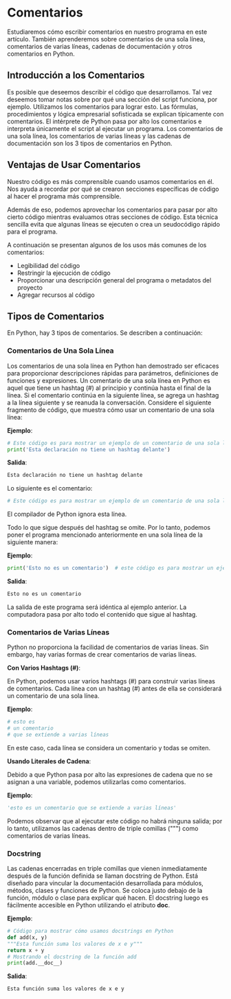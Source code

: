 # Comentarios

Estudiaremos cómo escribir comentarios en nuestro programa en este artículo. También aprenderemos sobre comentarios de una sola línea, comentarios de varias líneas, cadenas de documentación y otros comentarios en Python.

## Introducción a los Comentarios

Es posible que deseemos describir el código que desarrollamos. Tal vez deseemos tomar notas sobre por qué una sección del script funciona, por ejemplo. Utilizamos los comentarios para lograr esto. Las fórmulas, procedimientos y lógica empresarial sofisticada se explican típicamente con comentarios. El intérprete de Python pasa por alto los comentarios e interpreta únicamente el script al ejecutar un programa. Los comentarios de una sola línea, los comentarios de varias líneas y las cadenas de documentación son los 3 tipos de comentarios en Python.

## Ventajas de Usar Comentarios

Nuestro código es más comprensible cuando usamos comentarios en él. Nos ayuda a recordar por qué se crearon secciones específicas de código al hacer el programa más comprensible.

Además de eso, podemos aprovechar los comentarios para pasar por alto cierto código mientras evaluamos otras secciones de código. Esta técnica sencilla evita que algunas líneas se ejecuten o crea un seudocódigo rápido para el programa.

A continuación se presentan algunos de los usos más comunes de los comentarios:

- Legibilidad del código
- Restringir la ejecución de código
- Proporcionar una descripción general del programa o metadatos del proyecto
- Agregar recursos al código

## Tipos de Comentarios

En Python, hay 3 tipos de comentarios. Se describen a continuación:

### Comentarios de Una Sola Línea

Los comentarios de una sola línea en Python han demostrado ser eficaces para proporcionar descripciones rápidas para parámetros, definiciones de funciones y expresiones. Un comentario de una sola línea en Python es aquel que tiene un hashtag (#) al principio y continúa hasta el final de la línea. Si el comentario continúa en la siguiente línea, se agrega un hashtag a la línea siguiente y se reanuda la conversación. Considere el siguiente fragmento de código, que muestra cómo usar un comentario de una sola línea:

**Ejemplo**:

```python
# Este código es para mostrar un ejemplo de un comentario de una sola línea
print('Esta declaración no tiene un hashtag delante')
```

**Salida**:

```bash
Esta declaración no tiene un hashtag delante
```

Lo siguiente es el comentario:

```python
# Este código es para mostrar un ejemplo de un comentario de una sola línea
```

El compilador de Python ignora esta línea.

Todo lo que sigue después del hashtag se omite. Por lo tanto, podemos poner el programa mencionado anteriormente en una sola línea de la siguiente manera:

**Ejemplo**:

```python
print('Esto no es un comentario')  # este código es para mostrar un ejemplo de un comentario de una sola línea
```

**Salida**:

```bash
Esto no es un comentario
```

La salida de este programa será idéntica al ejemplo anterior. La computadora pasa por alto todo el contenido que sigue al hashtag.

### Comentarios de Varias Líneas

Python no proporciona la facilidad de comentarios de varias líneas. Sin embargo, hay varias formas de crear comentarios de varias líneas.

**Con Varios Hashtags (#)**:

En Python, podemos usar varios hashtags (#) para construir varias líneas de comentarios. Cada línea con un hashtag (#) antes de ella se considerará un comentario de una sola línea.

**Ejemplo**:

```python
# esto es
# un comentario
# que se extiende a varias líneas
```

En este caso, cada línea se considera un comentario y todas se omiten.

**Usando Literales de Cadena**:

Debido a que Python pasa por alto las expresiones de cadena que no se asignan a una variable, podemos utilizarlas como comentarios.

**Ejemplo**:

```python
'esto es un comentario que se extiende a varias líneas'
```

Podemos observar que al ejecutar este código no habrá ninguna salida; por lo tanto, utilizamos las cadenas dentro de triple comillas (""") como comentarios de varias líneas.

### Docstring

Las cadenas encerradas en triple comillas que vienen inmediatamente después de la función definida se llaman docstring de Python. Está diseñado para vincular la documentación desarrollada para módulos, métodos, clases y funciones de Python. Se coloca justo debajo de la función, módulo o clase para explicar qué hacen. El docstring luego es fácilmente accesible en Python utilizando el atributo **doc**.

**Ejemplo**:

```python
# Código para mostrar cómo usamos docstrings en Python
def add(x, y)
"""Esta función suma los valores de x e y"""
return x + y
# Mostrando el docstring de la función add
print(add.__doc__)
```

**Salida**:

```bash
Esta función suma los valores de x e y
```
